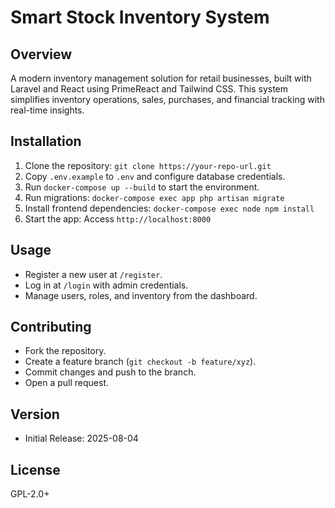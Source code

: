 # Smart Stock Inventory System

## Overview
A modern inventory management solution for retail businesses, built with Laravel and React using PrimeReact and Tailwind CSS. This system simplifies inventory operations, sales, purchases, and financial tracking with real-time insights.

## Installation
1. Clone the repository: `git clone https://your-repo-url.git`
2. Copy `.env.example` to `.env` and configure database credentials.
3. Run `docker-compose up --build` to start the environment.
4. Run migrations: `docker-compose exec app php artisan migrate`
5. Install frontend dependencies: `docker-compose exec node npm install`
6. Start the app: Access `http://localhost:8000`

## Usage
- Register a new user at `/register`.
- Log in at `/login` with admin credentials.
- Manage users, roles, and inventory from the dashboard.

## Contributing
- Fork the repository.
- Create a feature branch (`git checkout -b feature/xyz`).
- Commit changes and push to the branch.
- Open a pull request.

## Version
- Initial Release: 2025-08-04

## License
GPL-2.0+